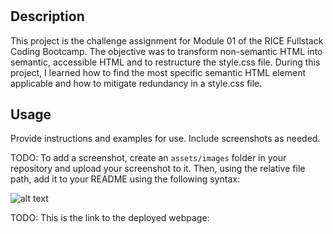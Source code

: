 # <M01 Challenge: Semantic HTML and CSS>

## Description

This project is the challenge assignment for Module 01 of the RICE Fullstack Coding Bootcamp. The objective was to transform non-semantic HTML into semantic, accessible HTML and to restructure the style.css file. During this project, I learned how to find the most specific semantic HTML element applicable and how to mitigate redundancy in a style.css file.

## Usage

Provide instructions and examples for use. Include screenshots as needed.

TODO: To add a screenshot, create an `assets/images` folder in your repository and upload your screenshot to it. Then, using the relative file path, add it to your README using the following syntax:

![alt text](assets/images/screenshot.png)

TODO: This is the link to the deployed webpage:

